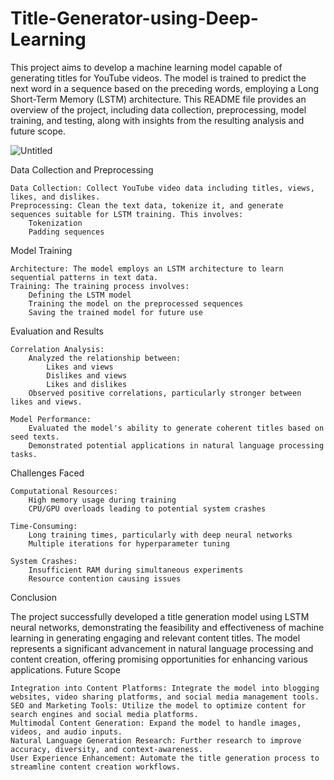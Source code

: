 # Title-Generator-using-Deep-Learning
This project aims to develop a machine learning model capable of generating titles for YouTube videos. The model is trained to predict the next word in a sequence based on the preceding words, employing a Long Short-Term Memory (LSTM) architecture. This README file provides an overview of the project, including data collection, preprocessing, model training, and testing, along with insights from the resulting analysis and future scope.

![Untitled](https://github.com/palakmaniar17/Title-Generator-using-Deep-Learning/assets/72376179/071fa4fb-570c-499e-87c0-940fa60519f8)


Data Collection and Preprocessing

    Data Collection: Collect YouTube video data including titles, views, likes, and dislikes.
    Preprocessing: Clean the text data, tokenize it, and generate sequences suitable for LSTM training. This involves:
        Tokenization
        Padding sequences

Model Training

    Architecture: The model employs an LSTM architecture to learn sequential patterns in text data.
    Training: The training process involves:
        Defining the LSTM model
        Training the model on the preprocessed sequences
        Saving the trained model for future use

Evaluation and Results

    Correlation Analysis:
        Analyzed the relationship between:
            Likes and views
            Dislikes and views
            Likes and dislikes
        Observed positive correlations, particularly stronger between likes and views.

    Model Performance:
        Evaluated the model's ability to generate coherent titles based on seed texts.
        Demonstrated potential applications in natural language processing tasks.

Challenges Faced

    Computational Resources:
        High memory usage during training
        CPU/GPU overloads leading to potential system crashes

    Time-Consuming:
        Long training times, particularly with deep neural networks
        Multiple iterations for hyperparameter tuning

    System Crashes:
        Insufficient RAM during simultaneous experiments
        Resource contention causing issues

Conclusion

The project successfully developed a title generation model using LSTM neural networks, demonstrating the feasibility and effectiveness of machine learning in generating engaging and relevant content titles. The model represents a significant advancement in natural language processing and content creation, offering promising opportunities for enhancing various applications.
Future Scope

    Integration into Content Platforms: Integrate the model into blogging websites, video sharing platforms, and social media management tools.
    SEO and Marketing Tools: Utilize the model to optimize content for search engines and social media platforms.
    Multimodal Content Generation: Expand the model to handle images, videos, and audio inputs.
    Natural Language Generation Research: Further research to improve accuracy, diversity, and context-awareness.
    User Experience Enhancement: Automate the title generation process to streamline content creation workflows.
